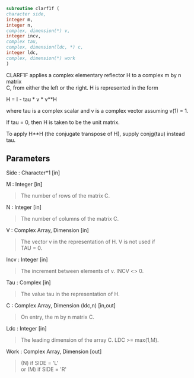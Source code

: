 ```fortran  
subroutine clarf1f (  
character side,  
integer m,  
integer n,  
complex, dimension(*) v,  
integer incv,  
complex tau,  
complex, dimension(ldc, *) c,  
integer ldc,  
complex, dimension(*) work  
)  
```  
  
CLARF1F applies a complex elementary reflector H to a complex m by n matrix  
C, from either the left or the right. H is represented in the form  
  
H = I - tau * v * v**H  
  
where tau is a complex scalar and v is a complex vector assuming v(1) = 1.  
  
If tau = 0, then H is taken to be the unit matrix.  
  
To apply H**H (the conjugate transpose of H), supply conjg(tau) instead  
tau.  
  
## Parameters  
Side : Character*1 [in]  
  
M : Integer [in]  
> The number of rows of the matrix C.  
  
N : Integer [in]  
> The number of columns of the matrix C.  
  
V : Complex Array, Dimension [in]  
> The vector v in the representation of H. V is not used if  
> TAU = 0.  
  
Incv : Integer [in]  
> The increment between elements of v. INCV <> 0.  
  
Tau : Complex [in]  
> The value tau in the representation of H.  
  
C : Complex Array, Dimension (ldc,n) [in,out]  
> On entry, the m by n matrix C.  
  
Ldc : Integer [in]  
> The leading dimension of the array C. LDC >= max(1,M).  
  
Work : Complex Array, Dimension [out]  
> (N) if SIDE = 'L'  
> or (M) if SIDE = 'R'  
  
